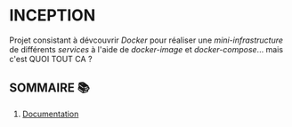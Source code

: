 # INCEPTION
Projet consistant à dévcouvrir *Docker* pour réaliser une *mini-infrastructure* de différents *services* à l'aide de *docker-image* et *docker-compose*... mais c'est QUOI TOUT CA ?

## SOMMAIRE 📚
1. [Documentation](README/documentation.md)
